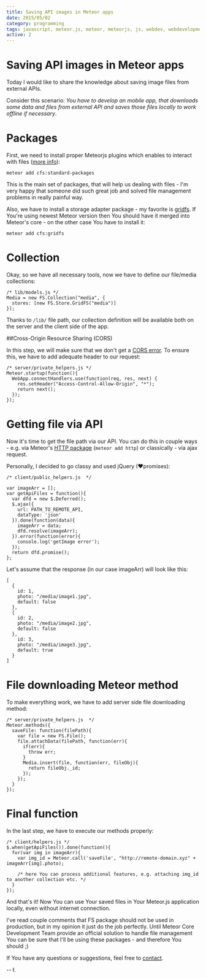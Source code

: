 ```yaml
---
title: Saving API images in Meteor apps
date: 2015/05/02
category: programming
tags: javascript, meteor.js, meteor, meteorjs, js, webdev, webdevelopment, web development, programming, file handling, download, cfs, node, node.js, nodejs, api, backend, backend developer, backenddev, backend dev, back-end
active: 2
---
```


# Saving API images in Meteor apps

Today I would like to share the knowledge about saving image files from external APIs.

Consider this scenario: *You have to develop an mobile app, that downloads some data and files from external API and saves those files locally to work offline if necessary*.

# Packages

First, we need to install proper Meteorjs plugins which enables to interact with files ([more info](https://atmospherejs.com/cfs/standard-packages)):

```
meteor add cfs:standard-packages
```

This is the main set of packages, that will help us dealing with files - I'm very happy that someone did such great job and solved file management problems in really painful way.

Also, we have to install a storage adapter package - my favorite is [gridfs](https://atmospherejs.com/cfs/gridfs). If You're using newest Meteor version then You should have it merged into Meteor's core - on the other case You have to install it:

```
meteor add cfs:gridfs
```

# Collection

Okay, so we have all necessary tools, now we have to define our file/media collections:

```
/* lib/models.js */
Media = new FS.Collection("media", {
  stores: [new FS.Store.GridFS("media")]
});
```

Thanks to `/lib/` file path, our collection definition will be available both on the server and the client side of the app.

##Cross-Origin Resource Sharing (CORS)

In this step, we will make sure that we don't get a [CORS error](http://www.w3.org/TR/cors/). To ensure this, we have to add adequate header to our request:

```
/* server/private_helpers.js */
Meteor.startup(function(){
  WebApp.connectHandlers.use(function(req, res, next) {
    res.setHeader("Access-Control-Allow-Origin", "*");
    return next();
  });
});
```

# Getting file via API

Now it's time to get the file path via our API. You can do this in couple ways - e.g. via Meteor's [HTTP package](https://atmospherejs.com/meteor/http) (`meteor add http`) or classically - via ajax request.

Personally, I decided to go classy and used jQuery (&#x2764;promises):

```
/* client/public_helpers.js  */

var imageArr = [];
var getApiFiles = function(){
  var dfd = new $.Deferred();
  $.ajax({
    url: PATH_TO_REMOTE_API,
    dataType: 'json'
  }).done(function(data){
    imageArr = data;
    dfd.resolve(imageArr);
  }).error(function(error){
    console.log('getImage error');
  });
  return dfd.promise();
};
```

Let's assume that the response (in our case imageArr) will look like this:

```
[
  {
    id: 1,
    photo: "/media/image1.jpg",
    default: false
  },
  {
    id: 2,
    photo: "/media/image2.jpg",
    default: false
  },
    id: 3,
    photo: "/media/image3.jpg",
    default: true
  }
]
```

# File downloading Meteor method

To make everything work, we have to add server side file downloading method:

```
/* server/private_helpers.js  */
Meteor.methods({
  saveFile: function(filePath){
    var file = new FS.File();
    file.attachData(filePath, function(err){
      if(err){
        throw err;
      }
      Media.insert(file, function(err, fileObj){
        return fileObj._id;
      });
    });
  }
});
```

# Final function

In the last step, we have to execute our methods properly:

```
/* client/helpers.js */
$.when(getApiFiles()).done(function(){
  for(var img in imageArr){
    var img_id = Meteor.call('saveFile', "http://remote-domain.xyz" + imageArr[img].photo);

    /* here You can process additional features, e.g. attaching img_id to another collection etc. */
  }
});
```

And that's it! Now You can use Your saved files in Your Meteor.js application locally, even without internet connection.

I've read couple comments that FS package should not be used in production, but in my opinion it just do the job perfectly. Until Meteor Core Development Team provide an official solution to handle file management You can be sure that I'll be using these packages - and therefore You should ;)

If You have any questions or suggestions, feel free to [contact](https://twitter.com/lukaszkups).

-- ł.
